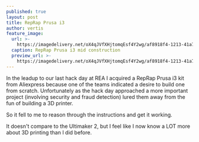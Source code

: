 ```yaml
---
published: true
layout: post
title: RepRap Prusa i3
author: vertis
feature_image:
  url: >-
    https://imagedelivery.net/oX4qJVfXHjtomqEsf4Y2wg/af8918f4-1213-41a7-a8ee-b8951bbb4700/w=800
  caption: RepRap Prusa i3 mid construction
  preview_url: >-
    https://imagedelivery.net/oX4qJVfXHjtomqEsf4Y2wg/af8918f4-1213-41a7-a8ee-b8951bbb4700/w=450
---
```


In the leadup to our last hack day at REA I acquired a RepRap Prusa i3 kit from Aliexpress because one of the teams indicated a desire to build one from scratch. Unfortunately as the hack day approached a more important project (involving security and fraud detection) lured them away from the fun of building a 3D printer.

So it fell to me to reason through the instructions and get it working.

It doesn't compare to the Ultimaker 2, but I feel like I now know a LOT more about 3D printing than I did before.

